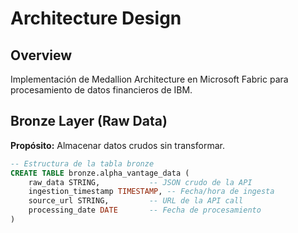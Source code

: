 # Architecture Design

## Overview
Implementación de Medallion Architecture en Microsoft Fabric para procesamiento de datos financieros de IBM.

## Bronze Layer (Raw Data)
**Propósito:** Almacenar datos crudos sin transformar.

```sql
-- Estructura de la tabla bronze
CREATE TABLE bronze.alpha_vantage_data (
    raw_data STRING,           -- JSON crudo de la API
    ingestion_timestamp TIMESTAMP, -- Fecha/hora de ingesta
    source_url STRING,         -- URL de la API call
    processing_date DATE       -- Fecha de procesamiento
)
